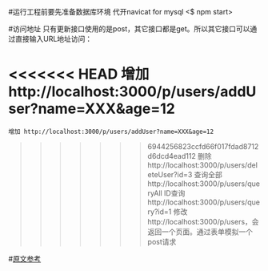 #运行工程前要先准备数据库环境
	代开navicat for mysql
	<$ npm start>

#访问地址
	只有更新接口使用的是post，其它接口都是get。所以其它接口可以通过直接输入URL地址访问：

<<<<<<< HEAD
	增加 http://localhost:3000/p/users/addUser?name=XXX&age=12
=======
  	增加 http://localhost:3000/p/users/addUser?name=XXX&age=12
>>>>>>> 6944256823ccfd66f017fdad8712d6dcd4ead112
  	删除 http://localhost:3000/p/users/deleteUser?id=3
  	查询全部 http://localhost:3000/p/users/queryAll
  	ID查询 http://localhost:3000/p/users/query?id=1
  	修改 http://localhost:3000/p/users，会返回一个页面。通过表单模拟一个post请求

#<a href="http://www.alloyteam.com/2015/03/sexpressmysql/?utm_source=tuicool&utm_medium=referral" target="_blank">原文参考</a>
